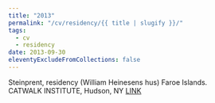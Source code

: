 ```yaml
---
title: "2013"
permalink: "/cv/residency/{{ title | slugify }}/"
tags:
  - cv
  - residency
date: 2013-09-30
eleventyExcludeFromCollections: false
---
```


Steinprent, residency (William Heinesens hus) Faroe Islands.<br/>
CATWALK INSTITUTE, Hudson, NY [LINK](http://catwalkartresidency.com/artists)